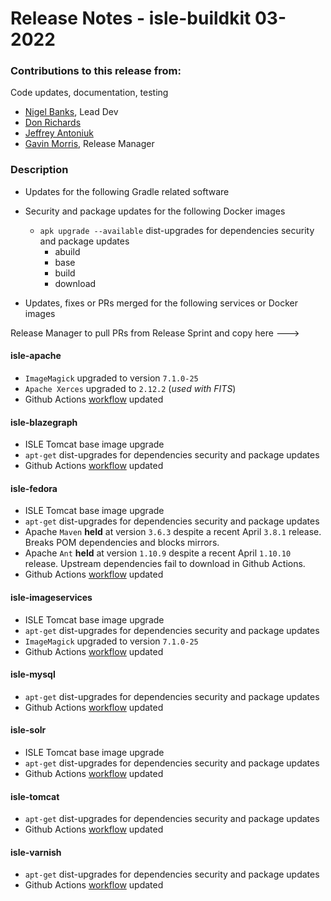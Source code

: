 # Release Notes - isle-buildkit 03-2022

### Contributions to this release from:

Code updates, documentation, testing

* [Nigel Banks](https://github.com/nigelgbanks), Lead Dev
* [Don Richards](https://github.com/DonRichards)
* [Jeffrey Antoniuk](https://github.com/jefferya)
* [Gavin Morris](https://github.com/g7morris), Release Manager

### Description

* Updates for the following Gradle related software

<!--- Maintainers to pick one or more, uncomment and then remove remaining untouched images listed below --->

<!---
* gradle
* gradle.properties
* gradlew
* gradlew.bat
--->

* Security and package updates for the following Docker images
  * `apk upgrade --available` dist-upgrades for dependencies security and package updates
    * abuild
    * base
    * build
    * download

* Updates, fixes or PRs merged for the following services or Docker images

<!--->Release Manager to pull PRs from Release Sprint and copy here --->

<!--- Maintainers to manually pick one or more, uncomment and then remove remaining untouched images listed below as / if needed.

Example:

* imagemagick
  * upgraded to version `7.1.0-28`
  * Changes made to xyz. Explain important change as needed.

List of services so maintainers don't need to look this up.

activemq
alpaca
blazegraph
cantaloupe
code-server
composer
crayfish
crayfits
demo
drupal
fcrepo
fcrepo6
fits
handle
homarus
houdini
hypercube
imagemagick
java
karaf
mariadb
matomo
milliner
nginx
postgresql
recast
riprap
solr
tomcat
--->

#### isle-apache


* `ImageMagick` upgraded to version `7.1.0-25`
* `Apache Xerces` upgraded to `2.12.2` (_used with FITS_)
* Github Actions [workflow](https://github.com/marketplace/actions/build-and-push-docker-images) updated

#### isle-blazegraph

* ISLE Tomcat base image upgrade
* `apt-get` dist-upgrades for dependencies security and package updates
* Github Actions [workflow](https://github.com/marketplace/actions/build-and-push-docker-images) updated

#### isle-fedora

* ISLE Tomcat base image upgrade
* `apt-get` dist-upgrades for dependencies security and package updates
* Apache `Maven` **held** at version `3.6.3` despite a recent April `3.8.1` release. Breaks POM dependencies and blocks mirrors.
* Apache `Ant` **held** at version `1.10.9` despite a recent April `1.10.10` release. Upstream dependencies fail to download in Github Actions.
* Github Actions [workflow](https://github.com/marketplace/actions/build-and-push-docker-images) updated

#### isle-imageservices

* ISLE Tomcat base image upgrade
* `apt-get` dist-upgrades for dependencies security and package updates
* `ImageMagick` upgraded to version `7.1.0-25`
* Github Actions [workflow](https://github.com/marketplace/actions/build-and-push-docker-images) updated

#### isle-mysql

* `apt-get` dist-upgrades for dependencies security and package updates
* Github Actions [workflow](https://github.com/marketplace/actions/build-and-push-docker-images) updated

#### isle-solr

* ISLE Tomcat base image upgrade
* `apt-get` dist-upgrades for dependencies security and package updates
* Github Actions [workflow](https://github.com/marketplace/actions/build-and-push-docker-images) updated

#### isle-tomcat

* `apt-get` dist-upgrades for dependencies security and package updates
* Github Actions [workflow](https://github.com/marketplace/actions/build-and-push-docker-images) updated

#### isle-varnish

* `apt-get` dist-upgrades for dependencies security and package updates
* Github Actions [workflow](https://github.com/marketplace/actions/build-and-push-docker-images) updated